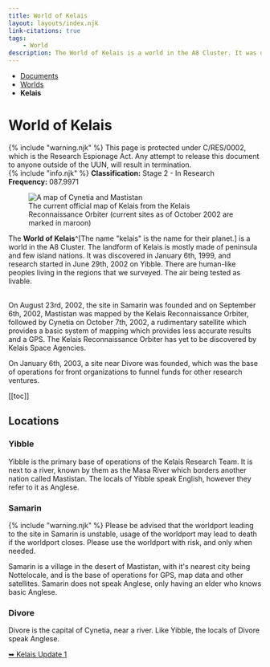 ```yaml
---
title: World of Kelais
layout: layouts/index.njk
link-citations: true
tags:
    - World
description: The World of Kelais is a world in the A8 Cluster. It was discovered in January 6th, 1999, and research started in June 29th, 2002 on Yibble.
---
```

<nav class="text-sm breadcrumbs mb-5">
    <ul>
        <li><a href="/docs">Documents</a></li>
        <li><a href="/docs/world">Worlds</a></li>
        <li><b>Kelais</b></li>
    </ul>
</nav>
<div class="text-center"><h1>World of Kelais</h1></div>

<div class="grid gap-5 mb-5">
<div class="alert alert-error shadow-lg">
    <div>
        {% include "warning.njk" %}
        <span>
            This page is protected under C/RES/0002, which is the Research Espionage Act. Any attempt to release this document to anyone outside of the UUN, will result in termination.
        </span>
    </div>
</div>

<div class="alert shadow-lg slate-color">
    <div>
    {% include "info.njk" %}
    <span>
        <b>Classification:</b> <span class="text-orange-400">Stage 2 - In Research</span><br>
        <b>Frequency:</b> 087.9971
    </span>
    </div>
</div>
</div>

<figure class="float-right mr-[20px] w-[200px]">
<img class="w-[300px]" src="/assets/img/Kelais_map.png" alt="A map of Cynetia and Mastistan" />
<figcaption class="text-slate-700 dark:text-slate-300 break-normal">The current official map of Kelais from the Kelais Reconnaissance Orbiter (current sites as of October 2002 are marked in maroon)</figcaption>
</figure>

The **World of Kelais**^[The name "kelais" is the name for their planet.] is a world in the A8 Cluster. The landform of Kelais is mostly made of peninsula and few island nations. It was discovered in January 6th, 1999, and research started in June 29th, 2002 on Yibble. There are human-like peoples living in the regions that we surveyed. The air being tested as livable.<br><br>

On August 23rd, 2002, the site in Samarin was founded and on September 6th, 2002, Mastistan was mapped by the Kelais Reconnaissance Orbiter, followed by Cynetia on October 7th, 2002, a rudimentary satellite which provides a basic system of mapping which provides less accurate results and a GPS. The Kelais Reconnaissance Orbiter has yet to be discovered by Kelais Space Agencies.

On January 6th, 2003, a site near Divore was founded, which was the base of operations for front organizations to funnel funds for other research ventures.

[[toc]]

## Locations

### Yibble
Yibble is the primary base of operations of the Kelais Research Team. It is next to a river, known by them as the Masa River which borders another nation called Mastistan. The locals of Yibble speak English, however they refer to it as Anglese.

### Samarin
<div class="alert alert-warning shadow-lg mb-5">
<div>
{% include "warning.njk" %}
<span>Please be advised that the worldport leading to the site in Samarin is unstable, usage of the worldport may lead to death if the worldport closes. Please use the worldport with risk, and only when needed.</span></div></div>

Samarin is a village in the desert of Mastistan, with it's nearest city being Nottelocale, and is the base of operations for GPS, map data and other satellites. Samarin does not speak Anglese, only having an elder who knows basic Anglese.

### Divore
Divore is the capital of Cynetia, near a river. Like Yibble, the locals of Divore speak Anglese.

<div class="divider"></div> 
<a href="/docs/world/kelais/update-1">➥ Kelais Update 1</a>